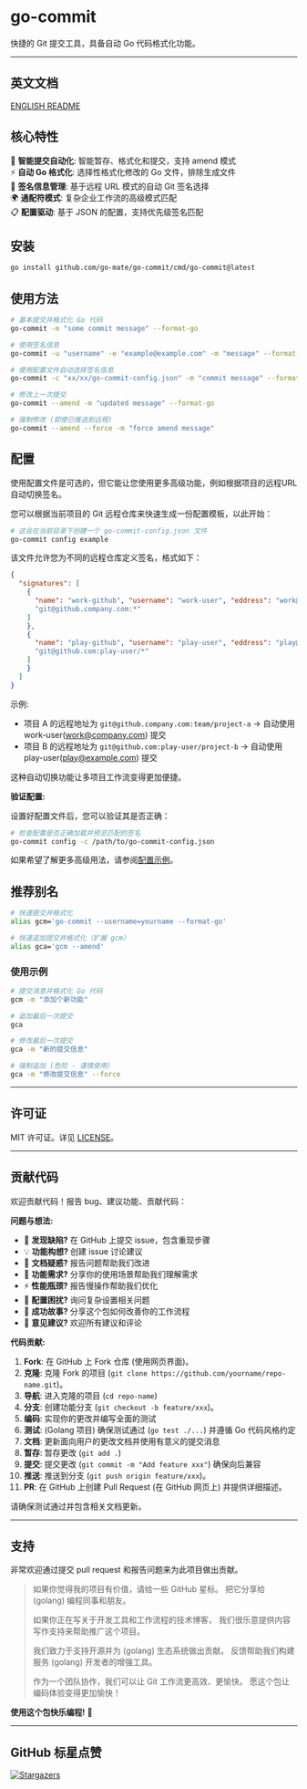 # go-commit

快捷的 Git 提交工具，具备自动 Go 代码格式化功能。

---

## 英文文档

[ENGLISH README](README.md)

## 核心特性

🎯 **智能提交自动化**: 智能暂存、格式化和提交，支持 amend 模式  
⚡ **自动 Go 格式化**: 选择性格式化修改的 Go 文件，排除生成文件  
🔄 **签名信息管理**: 基于远程 URL 模式的自动 Git 签名选择  
🌍 **通配符模式**: 复杂企业工作流的高级模式匹配  
📋 **配置驱动**: 基于 JSON 的配置，支持优先级签名匹配

## 安装

```bash
go install github.com/go-mate/go-commit/cmd/go-commit@latest
```

## 使用方法

```bash
# 基本提交并格式化 Go 代码
go-commit -m "some commit message" --format-go

# 使用签名信息
go-commit -u "username" -e "example@example.com" -m "message" --format-go

# 使用配置文件自动选择签名信息
go-commit -c "xx/xx/go-commit-config.json" -m "commit message" --format-go

# 修改上一次提交
go-commit --amend -m "updated message" --format-go

# 强制修改 (即使已推送到远程)
go-commit --amend --force -m "force amend message"
```

## 配置

使用配置文件是可选的，但它能让您使用更多高级功能，例如根据项目的远程URL自动切换签名。

您可以根据当前项目的 Git 远程仓库来快速生成一份配置模板，以此开始：

```bash
# 这会在当前目录下创建一个 go-commit-config.json 文件
go-commit config example
```

该文件允许您为不同的远程仓库定义签名，格式如下：

```json
{
  "signatures": [
    {
      "name": "work-github", "username": "work-user", "eddress": "work@company.com", "remotePatterns": [
      "git@github.company.com:*"
    ]
    },
    {
      "name": "play-github", "username": "play-user", "eddress": "play@example.com", "remotePatterns": [
      "git@github.com:play-user/*"
    ]
    }
  ]
}
```

示例:

- 项目 A 的远程地址为 `git@github.company.com:team/project-a` → 自动使用 work-user(work@company.com) 提交
- 项目 B 的远程地址为 `git@github.com:play-user/project-b` → 自动使用 play-user(play@example.com) 提交

这种自动切换功能让多项目工作流变得更加便捷。

**验证配置:**

设置好配置文件后，您可以验证其是否正确：

```bash
# 检查配置是否正确加载并预览匹配的签名
go-commit config -c /path/to/go-commit-config.json
```

如果希望了解更多高级用法，请参阅[配置示例](internal/examples/)。

## 推荐别名

```bash
# 快速提交并格式化
alias gcm='go-commit --username=yourname --format-go'

# 快速追加提交并格式化（扩展 gcm）
alias gca='gcm --amend'
```

### 使用示例

```bash
# 提交消息并格式化 Go 代码
gcm -m "添加个新功能"

# 追加最后一次提交
gca

# 修改最后一次提交
gca -m "新的提交信息"

# 强制追加 (危险 - 谨慎使用)
gca -m "修改提交信息" --force
```

---

## 许可证

MIT 许可证。详见 [LICENSE](LICENSE)。

---

## 贡献代码

欢迎贡献代码！报告 bug、建议功能、贡献代码：

**问题与想法:**

- 🐛 **发现缺陷?** 在 GitHub 上提交 issue，包含重现步骤
- 💡 **功能构想?** 创建 issue 讨论建议
- 📖 **文档疑惑?** 报告问题帮助我们改进
- 🚀 **功能需求?** 分享你的使用场景帮助我们理解需求
- ⚡ **性能瓶颈?** 报告慢操作帮助我们优化
- 🔧 **配置困扰?** 询问复杂设置相关问题
- 🌟 **成功故事?** 分享这个包如何改善你的工作流程
- 💬 **意见建议?** 欢迎所有建议和评论

**代码贡献:**

1. **Fork**: 在 GitHub 上 Fork 仓库 (使用网页界面)。
2. **克隆**: 克隆 Fork 的项目 (`git clone https://github.com/yourname/repo-name.git`)。
3. **导航**: 进入克隆的项目 (`cd repo-name`)
4. **分支**: 创建功能分支 (`git checkout -b feature/xxx`)。
5. **编码**: 实现你的更改并编写全面的测试
6. **测试**: (Golang 项目) 确保测试通过 (`go test ./...`) 并遵循 Go 代码风格约定
7. **文档**: 更新面向用户的更改文档并使用有意义的提交消息
8. **暂存**: 暂存更改 (`git add .`)
9. **提交**: 提交更改 (`git commit -m "Add feature xxx"`) 确保向后兼容
10. **推送**: 推送到分支 (`git push origin feature/xxx`)。
11. **PR**: 在 GitHub 上创建 Pull Request (在 GitHub 网页上) 并提供详细描述。

请确保测试通过并包含相关文档更新。

---

## 支持

非常欢迎通过提交 pull request 和报告问题来为此项目做出贡献。

> 如果你觉得我的项目有价值，请给一些 GitHub 星标。
> 把它分享给 (golang) 编程同事和朋友。
>
> 如果你正在写关于开发工具和工作流程的技术博客，
> 我们很乐意提供内容写作支持来帮助推广这个项目。
>
> 我们致力于支持开源并为 (golang) 生态系统做出贡献。
> 反馈帮助我们构建服务 (golang) 开发者的增强工具。
>
> 作为一个团队协作，我们可以让 Git 工作流更高效、更愉快。
> 愿这个包让编码体验变得更加愉快！

**使用这个包快乐编程!** 🎉

---

## GitHub 标星点赞

[![Stargazers](https://starchart.cc/go-mate/go-commit.svg?variant=adaptive)](https://starchart.cc/go-mate/go-commit)
